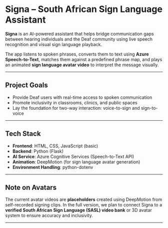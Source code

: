 # Signa – South African Sign Language Assistant

**Signa** is an AI-powered assistant that helps bridge communication gaps between hearing individuals and the Deaf community using live speech recognition and visual sign language playback.

The app listens to spoken phrases, converts them to text using **Azure Speech-to-Text**, matches them against a predefined phrase map, and plays an animated **sign language avatar video** to interpret the message visually.

---

## Project Goals

- Provide Deaf users with real-time access to spoken communication
- Promote inclusivity in classrooms, clinics, and public spaces
- Lay the foundation for two-way interaction: voice-to-sign and sign-to-voice

---

## Tech Stack

- **Frontend**: HTML, CSS, JavaScript (basic)
- **Backend**: Python (Flask)
- **AI Service**: Azure Cognitive Services (Speech-to-Text API)
- **Animation**: DeepMotion (for sign language avatar generation)
- **Environment Handling**: python-dotenv

---

## Note on Avatars

The current avatar videos are **placeholders** created using DeepMotion from self-recorded signing clips. In the full version, we plan to connect Signa to a **verified South African Sign Language (SASL) video bank** or 3D avatar system to ensure accuracy and inclusivity.

---
